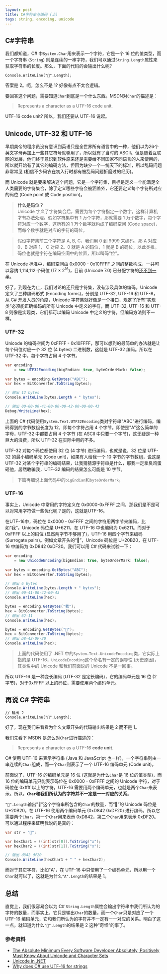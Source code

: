 ```yaml
---
layout: post
title: C#字符串与编码 (上)
tags: string, encoding, unicode
---
```


## C#字符串 ##

我们都知道，C# 中`System.Char`用来表示一个字符，它是一个 16 位的值类型，而一个字符串 (`String`) 则是连续的一串字符，我们可以通过`String.Length`属性来获取字符串的长度。那么，下面的代码的会输出什么呢?

```
Console.WriteLine("𠬠".Length);```

答案是 2。呃，怎么不是 1? 好像有点不太合逻辑。

要回答这个问题，需要知道`Char`到底是一个什么东西。MSDN对`Char`的描述是：

> Represents a character as a UTF-16 code unit.

UTF-16 code unit? 所以，我们还要从 UTF-16 说起。

## Unicode, UTF-32 和 UTF-16 ##

早期美帝的程序员没有意识到英语只是全世界所有语言中的一种，他们以为26个英文字母再加上一些其它符号就够用了，所以就有了当时的 ASCII。但是随着互联网的发展，他们终于意识到软件原来还是需要给不同国家不同语言的人来使用的，所以就开始有了其它的编码方法，但因为缺少一个一统天下的标准，所以乱码问题非常常见 (相信不少码农在初入行时都有被乱码问题折磨过的经历)。

而 Unicode 就是要来解决这个问题，它是一个字符集，目标是定义一个能满足全人类需要的字符集合，除了定义哪些字符会被涵盖外，它还要定义每个字符所对应的码位 (Code point 或 Code position)。

> **什么是码位？**<br/>
Unicode 字义了字符集合后，需要为每个字符指定一个数字，这样计算机才有办法处理。假如字符集中有 1 万个字符，那就需要 1 万个数字，每个字符对应一个数字，这所有的 1 万个数字就构成了编码空间 (Code space)，而每个数字就是对应的字符的码位。 

> 假设字符集前三个字符是 A, B, C，我们用 0 到 9999 来编码，那 A 对应 0，B 对应 1， C 对应 2。0 就是 A 的码位，1 就是 B 的码位，以此类推。码位也就是字符在编码空间中的位置，所以叫码“位”。

在 Unicode 标准中，编码空间由 0x0000 - 0x10FFFF 之间的整数构成，一共可以容纳 1,114,112 个码位 (17 &times; 2<sup>16</sup>)，目前 (Unicode 7.0) 已分配字符的[还不到一半](http://en.wikipedia.org/wiki/Plane_(Unicode))。

好了，到现在为止，我们讨论的还只是字符集，没有涉及具体的编码。Unicode 定义了三种编码形式 (Encoding forms)，分别是 UTF-32, UTF-16 和 UTF-8，从 C# 开发人员的角度，Unicode 字符集就好像是一个接口，规定了所有“实现类”必须能正确编码的所有 Unicode 中定义的字符，而 UTF-32, UTF-16 和 UTF-8 则像是实现类，它们都可以编码 Unicode 中定义的字符，但编码方法则不一样。

### UTF-32 ###

Unicode 的编码空间为 0xFFFF - 0x10FFFF，那可以想到的最简单的办法就是让每个码位对应一个 32 位 (4 bytes) 二进制数，这就是 UTF-32 编码。所以在 UTF-32 中，每个字符占用 4 个字节。

```csharp
var encoding 
	= new UTF32Encoding(bigEndian: true, byteOrderMark: false); 
							var bytes = encoding.GetBytes("ABC");var hex = BitConverter.ToString(bytes);// 输出 12 bytesConsole.WriteLine(bytes.Length + " bytes");// 输出 00-00-00-41-00-00-00-42-00-00-00-43Debug.WriteLine(hex);
```

上面的 C# 代码使用`System.Text.UTF32Encoding`类对字符串"ABC"进行编码，编码得到的字节数组长度为 12，即每个字符占用 4 个字节。即使是"A"这么简单的字母，UTF-32 中都要占用 4 个字节 (在 ASCII 中只要一个字节)，这无疑是一种巨大的浪费，所以 UTF-32 在实际中用的不多。

UTF-32 对每个码位都使用 32 位 (4 字节) 进行编码，也就是说，32 位是 UTF-32 的最小编码单元 (Code unit)，如果有人给我一个 10 字节的字节数组，说这是 UTF-32 对某个字符串的编码结果，让我猜猜源字符串是什么，那我一定拿臭鸡蛋砸他，居然敢骗我，UTF-32 编码的结果怎么可能是 10 字节。

> 下篇再细说上面代码中的`bigEndian`和`byteOrderMark`。

### UTF-16 ###

事实上，Unicode 中常用的字符定义在 0x0000-0xFFFF 之间，那我们是不是可以对常用字符做一些优化呢？是的，这就是UTF-16。

在UTF-16中，码位在 0x0000 - 0xFFFF 之间的字符用两字节来编码，比如“我”，Unicode 码位是 U+6211，在 UTF-16 中也编码为 0x6211。而对于 0xFFFF 以上的码位 (显然两字节不够用了)，UTF-16 用四个字节来编码 (Surrogate pairs)。例如文章开头的“𠬠”，Unicode 码位是 U+20B20，在 UTF-16 中编码为 0xD842 0xDF20。我们可以用 C# 代码来试验一下：

```csharp
var encoding 
	= new UnicodeEncoding(bigEndian: true, byteOrderMark: false);
						var bytes = encoding.GetBytes("ABC");var hex = BitConverter.ToString(bytes);// 输出 6 bytesConsole.WriteLine(bytes.Length + " bytes");// 输出 00-41-00-42-00-43Console.WriteLine(hex);bytes = encoding.GetBytes("我");hex = BitConverter.ToString(bytes);// 输出 62-11Console.WriteLine(hex);bytes = encoding.GetBytes("𠬠");hex = BitConverter.ToString(bytes);// 输出 D8-42-DF-20Console.WriteLine(hex);
```

> 上面的代码使用了 .NET 中的`System.Text.UnicodeEncoding`类，它实际上指的是 UTF-16，`UnicodeEncoding`这个命名有一定的误导性 (历史原因)，其类名中的 Unicode 和我们前面说的 Unicode 不是一回事。

所以 UTF-16 是一种变长编码 (UTF-32 是定长编码)，它的编码单元是 16 位 (2 字节)，对于0xFFFF 以上的码位，需要使用两个编码单元。

## 再说 C# 字符串 ##

```
// 输出 2
Console.WriteLine("𠬠".Length);```

好了，现在我们来看看为什么文章开头的代码输出结果是 2 而不是 1。

我们先看下 MSDN 是怎么对`Char`进行描述的：

> Represents a character as a UTF-16 **code unit**.

C# 使用 UTF-16 来表示字符串 (Java 和 JavaScript 也一样)，一个字符串则由一串连续的`Char`组成，而一个`Char`则表示了一个 UTF-16 编码单元 (Code unit)。

前面说了，UTF-16 的编码单元是 16 位 (这就是为什么`Char`是 16 位的值类型)，而 16 位的编码单元只能表示码位在 0x0000 - 0xFFFF 之间的 Unicode 字符，对于码位在 0xffff 以上的字符，UTF-16 需要用两个编码单元，也就是两个`Char`来表示。所以，**`Char`和我们所认为的字符并不一定是一一对应的关系**。

`"𠬠".Length`输出"𠬠"这个字符串所包含的`Char`的数量，而“𠬠”的 Unicode 码位是 U+20B20，在 UTF-16 使用两个编码单元 (0xD842 0xDF20) 进行编码，所以它需要两个`Char`，第一个`Char`用来表示 0xD842，第二个`Char`用来表示 0xDF20。可以通过程序来证明我说的是真的：

```csharp
var str = "𠬠";var hexChar1 = ((int)str[0]).ToString("x");var hexChar2 = ((int)str[1]).ToString("x");// 输出 d842 df20Console.WriteLine(hexChar1 + " " + hexChar2);
```

而对于其它字符，比如"A"，在 UTF-16 中只使用了一个编码单元，所以用一个`Char`就可以了，这就是为什么`"A".Length`的结果是 1。

## 总结 ##

直觉上，我们很容易会以为 C# `String.Length`属性会输出字符串中我们所认为的字符的数量，而事实上，它只是输出`Char`的数量，而一个`Char`只是对应了一个 UTF-16 编码单元，它和我们所认为的字符并不一定有一一对应的关系。明白了这一点，就知道为什么`"𠬠".Length`的结果是 2 这种“奇怪”的事了。

### 参考资料 ###

- [The Absolute Minimum Every Software Developer Absolutely, Positively Must Know About Unicode and Character Sets](http://www.joelonsoftware.com/articles/Unicode.html)
- [Unicode in .NET](http://csharpindepth.com/Articles/General/Unicode.aspx)
- [Why does C# use UTF-16 for strings](http://blog.coverity.com/2014/04/09/why-utf-16/)